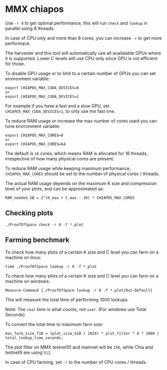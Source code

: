 # MMX chiapos

Use `-r 8` to get optimal performance, this will run `check` and `lookup` in parallel using 8 threads.

In case of CPU only and more than 8 cores, you can increase `-r` to get more performace.

The harvester and this tool will automatically use all availalable GPUs where it is supported.
Lower C levels will use CPU only since GPU is not efficient for those.

To disable GPU usage or to limit to a certain number of GPUs you can set environment variable:
```
export CHIAPOS_MAX_CUDA_DEVICES=0
or
export CHIAPOS_MAX_CUDA_DEVICES=1
```
For example if you have a fast and a slow GPU, set `CHIAPOS_MAX_CUDA_DEVICES=1`, to only use the fast one.

To reduce RAM usage or increase the max number of cores used you can tune environment variable:
```
export CHIAPOS_MAX_CORES=8
or
export CHIAPOS_MAX_CORES=64
```
The default is `16` cores, which means RAM is allocated for 16 threads, irrespective of how many physical cores are present.

To reduce RAM usage while keeping maximum performance, `CHIAPOS_MAX_CORES` should be set to the number of physical cores / threads.

The actual RAM usage depends on the maximum K size and compression level of your plots, and can be approximated as:
```
RAM_needed_GB = 2^(K_max + C_max - 38) * CHIAPOS_MAX_CORES
```

## Checking plots

```
./ProofOfSpace check -r 8 -f *.plot
```

## Farming benchmark

To check how many plots of a certain K size and C level you can farm on a machine on linux:

```
time ./ProofOfSpace lookup -r 8 -f *.plot
```
To check how many plots of a certain K size and C level you can farm on a machine on windows:
```
Measure-Command {./ProofOfSpace lookup -r 8 -f *.plot|Out-Default}
```

This will measure the total time of performing 1000 lookups.

Note: The `real` time is what counts, not `user`. (For windows use Total Seconds)

To convert the total time to maximum farm size:
```
max_farm_size_TiB = (plot_size_GiB / 1024) * plot_filter * 8 * 1000 / total_lookup_time_seconds;
```
The plot filter on MMX testnet10 and mainnet will be `256`, while Chia and testnet9 are using `512`.

In case of CPU farming, set `-r` to the number of CPU cores / threads.

